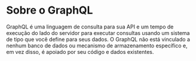 # Sobre o GraphQL

GraphQL é uma linguagem de consulta para sua API e um tempo de execução do lado do servidor para executar consultas usando um sistema de tipo que você define para seus dados. O GraphQL não está vinculado a nenhum banco de dados ou mecanismo de armazenamento específico e, em vez disso, é apoiado por seu código e dados existentes.